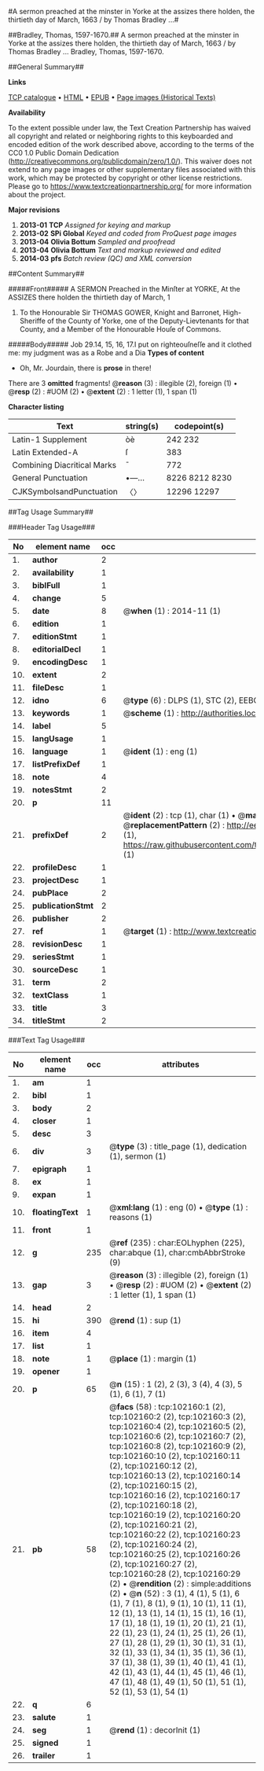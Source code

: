 #A sermon preached at the minster in Yorke at the assizes there holden, the thirtieth day of March, 1663 / by Thomas Bradley ...#

##Bradley, Thomas, 1597-1670.##
A sermon preached at the minster in Yorke at the assizes there holden, the thirtieth day of March, 1663 / by Thomas Bradley ...
Bradley, Thomas, 1597-1670.

##General Summary##

**Links**

[TCP catalogue](http://www.ota.ox.ac.uk/tcp/)  • 
[HTML](http://tei.it.ox.ac.uk/tcp/Texts-HTML/free/A29/A29123.html)  • 
[EPUB](http://tei.it.ox.ac.uk/tcp/Texts-EPUB/free/A29/A29123.epub) • 
[Page images (Historical Texts)](https://historicaltexts.jisc.ac.uk/eebo-14173205e)

**Availability**

To the extent possible under law, the Text Creation Partnership has waived all copyright and related or neighboring rights to this keyboarded and encoded edition of the work described above, according to the terms of the CC0 1.0 Public Domain Dedication (http://creativecommons.org/publicdomain/zero/1.0/). This waiver does not extend to any page images or other supplementary files associated with this work, which may be protected by copyright or other license restrictions. Please go to https://www.textcreationpartnership.org/ for more information about the project.

**Major revisions**

1. __2013-01__ __TCP__ *Assigned for keying and markup*
1. __2013-02__ __SPi Global__ *Keyed and coded from ProQuest page images*
1. __2013-04__ __Olivia Bottum__ *Sampled and proofread*
1. __2013-04__ __Olivia Bottum__ *Text and markup reviewed and edited*
1. __2014-03__ __pfs__ *Batch review (QC) and XML conversion*

##Content Summary##

#####Front#####
A SERMON Preached in the Minſter at YORKE, At the ASSIZES there holden the thirtieth day of March, 1
1. To the Honourable Sir THOMAS GOWER, Knight and Barronet, High-Sheriffe of the County of Yorke, one of the Deputy-Lievtenants for that County, and a Member of the Honourable Houſe of Commons.

#####Body#####
Job 29.14, 15, 16, 17.I put on righteouſneſſe and it clothed me: my judgment was as a Robe and a Dia
**Types of content**

  * Oh, Mr. Jourdain, there is **prose** in there!

There are 3 **omitted** fragments! 
 @__reason__ (3) : illegible (2), foreign (1)  •  @__resp__ (2) : #UOM (2)  •  @__extent__ (2) : 1 letter (1), 1 span (1)

**Character listing**


|Text|string(s)|codepoint(s)|
|---|---|---|
|Latin-1 Supplement|òè|242 232|
|Latin Extended-A|ſ|383|
|Combining             Diacritical Marks|̄|772|
|General Punctuation|•—…|8226 8212 8230|
|CJKSymbolsandPunctuation|〈〉|12296 12297|

##Tag Usage Summary##

###Header Tag Usage###

|No|element name|occ|attributes|
|---|---|---|---|
|1.|__author__|2||
|2.|__availability__|1||
|3.|__biblFull__|1||
|4.|__change__|5||
|5.|__date__|8| @__when__ (1) : 2014-11 (1)|
|6.|__edition__|1||
|7.|__editionStmt__|1||
|8.|__editorialDecl__|1||
|9.|__encodingDesc__|1||
|10.|__extent__|2||
|11.|__fileDesc__|1||
|12.|__idno__|6| @__type__ (6) : DLPS (1), STC (2), EEBO-CITATION (1), OCLC (1), VID (1)|
|13.|__keywords__|1| @__scheme__ (1) : http://authorities.loc.gov/ (1)|
|14.|__label__|5||
|15.|__langUsage__|1||
|16.|__language__|1| @__ident__ (1) : eng (1)|
|17.|__listPrefixDef__|1||
|18.|__note__|4||
|19.|__notesStmt__|2||
|20.|__p__|11||
|21.|__prefixDef__|2| @__ident__ (2) : tcp (1), char (1)  •  @__matchPattern__ (2) : ([0-9\-]+):([0-9IVX]+) (1), (.+) (1)  •  @__replacementPattern__ (2) : http://eebo.chadwyck.com/downloadtiff?vid=$1&page=$2 (1), https://raw.githubusercontent.com/textcreationpartnership/Texts/master/tcpchars.xml#$1 (1)|
|22.|__profileDesc__|1||
|23.|__projectDesc__|1||
|24.|__pubPlace__|2||
|25.|__publicationStmt__|2||
|26.|__publisher__|2||
|27.|__ref__|1| @__target__ (1) : http://www.textcreationpartnership.org/docs/. (1)|
|28.|__revisionDesc__|1||
|29.|__seriesStmt__|1||
|30.|__sourceDesc__|1||
|31.|__term__|2||
|32.|__textClass__|1||
|33.|__title__|3||
|34.|__titleStmt__|2||


###Text Tag Usage###

|No|element name|occ|attributes|
|---|---|---|---|
|1.|__am__|1||
|2.|__bibl__|1||
|3.|__body__|2||
|4.|__closer__|1||
|5.|__desc__|3||
|6.|__div__|3| @__type__ (3) : title_page (1), dedication (1), sermon (1)|
|7.|__epigraph__|1||
|8.|__ex__|1||
|9.|__expan__|1||
|10.|__floatingText__|1| @__xml:lang__ (1) : eng (0)  •  @__type__ (1) : reasons (1)|
|11.|__front__|1||
|12.|__g__|235| @__ref__ (235) : char:EOLhyphen (225), char:abque (1), char:cmbAbbrStroke (9)|
|13.|__gap__|3| @__reason__ (3) : illegible (2), foreign (1)  •  @__resp__ (2) : #UOM (2)  •  @__extent__ (2) : 1 letter (1), 1 span (1)|
|14.|__head__|2||
|15.|__hi__|390| @__rend__ (1) : sup (1)|
|16.|__item__|4||
|17.|__list__|1||
|18.|__note__|1| @__place__ (1) : margin (1)|
|19.|__opener__|1||
|20.|__p__|65| @__n__ (15) : 1 (2), 2 (3), 3 (4), 4 (3), 5 (1), 6 (1), 7 (1)|
|21.|__pb__|58| @__facs__ (58) : tcp:102160:1 (2), tcp:102160:2 (2), tcp:102160:3 (2), tcp:102160:4 (2), tcp:102160:5 (2), tcp:102160:6 (2), tcp:102160:7 (2), tcp:102160:8 (2), tcp:102160:9 (2), tcp:102160:10 (2), tcp:102160:11 (2), tcp:102160:12 (2), tcp:102160:13 (2), tcp:102160:14 (2), tcp:102160:15 (2), tcp:102160:16 (2), tcp:102160:17 (2), tcp:102160:18 (2), tcp:102160:19 (2), tcp:102160:20 (2), tcp:102160:21 (2), tcp:102160:22 (2), tcp:102160:23 (2), tcp:102160:24 (2), tcp:102160:25 (2), tcp:102160:26 (2), tcp:102160:27 (2), tcp:102160:28 (2), tcp:102160:29 (2)  •  @__rendition__ (2) : simple:additions (2)  •  @__n__ (52) : 3 (1), 4 (1), 5 (1), 6 (1), 7 (1), 8 (1), 9 (1), 10 (1), 11 (1), 12 (1), 13 (1), 14 (1), 15 (1), 16 (1), 17 (1), 18 (1), 19 (1), 20 (1), 21 (1), 22 (1), 23 (1), 24 (1), 25 (1), 26 (1), 27 (1), 28 (1), 29 (1), 30 (1), 31 (1), 32 (1), 33 (1), 34 (1), 35 (1), 36 (1), 37 (1), 38 (1), 39 (1), 40 (1), 41 (1), 42 (1), 43 (1), 44 (1), 45 (1), 46 (1), 47 (1), 48 (1), 49 (1), 50 (1), 51 (1), 52 (1), 53 (1), 54 (1)|
|22.|__q__|6||
|23.|__salute__|1||
|24.|__seg__|1| @__rend__ (1) : decorInit (1)|
|25.|__signed__|1||
|26.|__trailer__|1||
